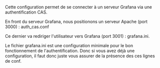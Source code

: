 Cette configuration permet de se connecter à un serveur Grafana via une authentification CAS. 

En front du serveur Grafana, nous positionons un serveur Apache (port 3000) : auth_cas.conf

Ce dernier va rediriger l'utilisateur vers Grafana (port 3001) : grafana.ini.

Le fichier grafana.ini est une configuration minimale pour le bon fonctionnement de l'authentification. Donc si vous avez déjà une configuration, il faut donc juste vous assurer de la présence des ces lignes de conf.
